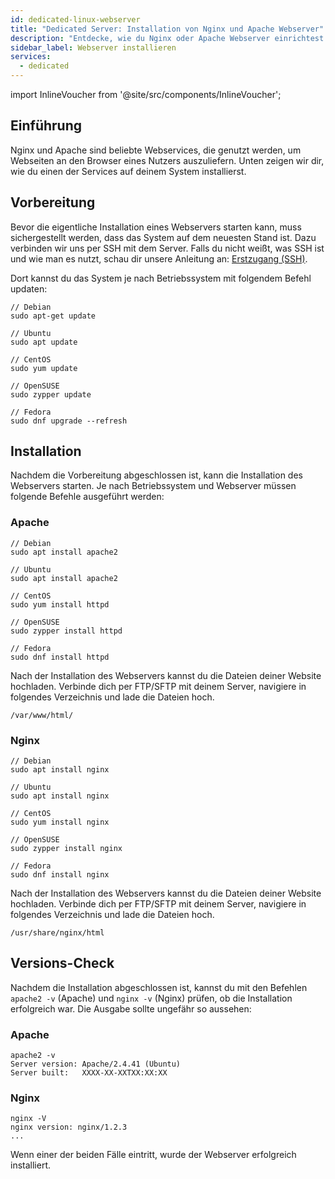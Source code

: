 ```yaml
---
id: dedicated-linux-webserver
title: "Dedicated Server: Installation von Nginx und Apache Webserver"
description: "Entdecke, wie du Nginx oder Apache Webserver einrichtest und konfigurierst, um deine Website effizient zu hosten → Jetzt mehr erfahren"
sidebar_label: Webserver installieren
services:
  - dedicated
---
```


import InlineVoucher from '@site/src/components/InlineVoucher';

## Einführung

Nginx und Apache sind beliebte Webservices, die genutzt werden, um Webseiten an den Browser eines Nutzers auszuliefern. Unten zeigen wir dir, wie du einen der Services auf deinem System installierst.

<InlineVoucher />

## Vorbereitung

Bevor die eigentliche Installation eines Webservers starten kann, muss sichergestellt werden, dass das System auf dem neuesten Stand ist. Dazu verbinden wir uns per SSH mit dem Server. Falls du nicht weißt, was SSH ist und wie man es nutzt, schau dir unsere Anleitung an: [Erstzugang (SSH)](vserver-linux-ssh.md).

Dort kannst du das System je nach Betriebssystem mit folgendem Befehl updaten:

```
// Debian
sudo apt-get update

// Ubuntu
sudo apt update

// CentOS
sudo yum update

// OpenSUSE
sudo zypper update

// Fedora
sudo dnf upgrade --refresh
```



## Installation

Nachdem die Vorbereitung abgeschlossen ist, kann die Installation des Webservers starten. Je nach Betriebssystem und Webserver müssen folgende Befehle ausgeführt werden:



### Apache

```
// Debian
sudo apt install apache2

// Ubuntu
sudo apt install apache2

// CentOS
sudo yum install httpd

// OpenSUSE
sudo zypper install httpd

// Fedora
sudo dnf install httpd
```

Nach der Installation des Webservers kannst du die Dateien deiner Website hochladen. Verbinde dich per FTP/SFTP mit deinem Server, navigiere in folgendes Verzeichnis und lade die Dateien hoch.

```
/var/www/html/
```



### Nginx

```
// Debian
sudo apt install nginx

// Ubuntu
sudo apt install nginx

// CentOS
sudo yum install nginx

// OpenSUSE
sudo zypper install nginx

// Fedora
sudo dnf install nginx
```

Nach der Installation des Webservers kannst du die Dateien deiner Website hochladen. Verbinde dich per FTP/SFTP mit deinem Server, navigiere in folgendes Verzeichnis und lade die Dateien hoch.

```
/usr/share/nginx/html
```



## Versions-Check

Nachdem die Installation abgeschlossen ist, kannst du mit den Befehlen `apache2 -v` (Apache) und `nginx -v` (Nginx) prüfen, ob die Installation erfolgreich war. Die Ausgabe sollte ungefähr so aussehen:



### Apache

```
apache2 -v
Server version: Apache/2.4.41 (Ubuntu)
Server built:   XXXX-XX-XXTXX:XX:XX
```



### Nginx

```
nginx -V
nginx version: nginx/1.2.3
...
```

Wenn einer der beiden Fälle eintritt, wurde der Webserver erfolgreich installiert.

<InlineVoucher />